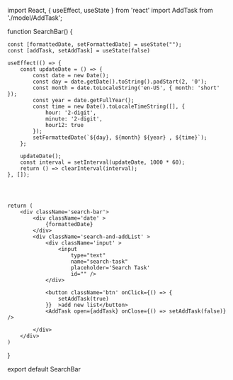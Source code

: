 import React, { useEffect, useState } from 'react'
import AddTask from './model/AddTask';

function SearchBar() {

    const [formattedDate, setFormattedDate] = useState("");
    const [addTask, setAddTask] = useState(false)

    useEffect(() => {
        const updateDate = () => {
            const date = new Date();
            const day = date.getDate().toString().padStart(2, '0');
            const month = date.toLocaleString('en-US', { month: 'short' });
            const year = date.getFullYear();
            const time = new Date().toLocaleTimeString([], {
                hour: '2-digit',
                minute: '2-digit',
                hour12: true
            });
            setFormattedDate(`${day}, ${month} ${year} , ${time}`);
        };

        updateDate();
        const interval = setInterval(updateDate, 1000 * 60);
        return () => clearInterval(interval);
    }, []);




    return (
        <div className='search-bar'>
            <div className='date' >
                {formattedDate}
            </div>
            <div className='search-and-addList' >
                <div className='input' >
                    <input
                        type="text"
                        name="search-task"
                        placeholder='Search Task'
                        id="" />
                </div>

                <button className='btn' onClick={() => {
                    setAddTask(true)
                }}  >add new list</button>
                <AddTask open={addTask} onClose={() => setAddTask(false)} />

            </div>
        </div>
    )
}

export default SearchBar